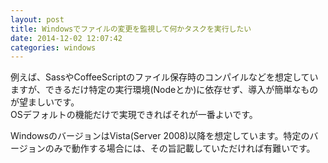 ```yaml
---
layout: post
title: Windowsでファイルの変更を監視して何かタスクを実行したい
date: 2014-12-02 12:07:42
categories: windows
---
```

<p>例えば、SassやCoffeeScriptのファイル保存時のコンパイルなどを想定していますが、できるだけ特定の実行環境(Nodeとか)に依存せず、導入が簡単なものが望ましいです。<br>
OSデフォルトの機能だけで実現できればそれが一番よいです。</p>

<p>WindowsのバージョンはVista(Server 2008)以降を想定しています。特定のバージョンのみで動作する場合には、その旨記載していただければ有難いです。</p>
